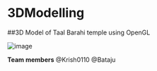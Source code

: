 # 3DModelling

##3D Model of Taal Barahi temple using OpenGL

![image](https://github.com/Bataju/3DModelling/assets/83525214/250ba1d3-64d4-4396-9e43-4d82e257a5eb)

**Team members**
@Krish0110
@Bataju
